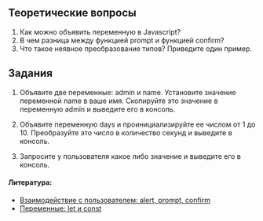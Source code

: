 ## Теоретические вопросы
1. Как можно объявить переменную в Javascript?
2. В чем разница между функцией prompt и функцией confirm?
3. Что такое неявное преобразование типов? Приведите один пример. 

## Задания

1) Объявите две переменные: admin и name. Установите значение переменной name в ваше имя. Скопируйте это значение в переменную admin и выведите его в консоль.

2) Объявите переменную days и проинициализируйте ее числом от 1 до 10. Преобразуйте это число в количество секунд и выведите в консоль.

3) Запросите у пользователя какое либо значение и выведите его в консоль.


#### Литература:

- [Взаимодействие с пользователем: alert, prompt, confirm](https://learn.javascript.ru/uibasic)
- [Переменные: let и const](https://learn.javascript.ru/let-const)